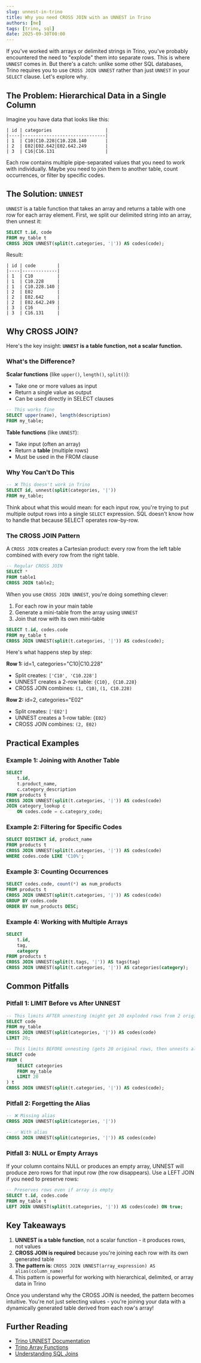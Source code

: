 ```yaml
---
slug: unnest-in-trino
title: Why you need CROSS JOIN with an UNNEST in Trino
authors: [me]
tags: [trino, sql]
date: 2025-09-30T00:00
---
```


If you've worked with arrays or delimited strings in Trino, you've probably encountered the need to "explode" them into separate rows. This is where `UNNEST` comes in. But there's a catch: unlike some other SQL databases, Trino requires you to use `CROSS JOIN UNNEST` rather than just `UNNEST` in your `SELECT` clause. Let's explore why.

<!-- truncate -->

## The Problem: Hierarchical Data in a Single Column

Imagine you have data that looks like this:

```
| id | categories                    |
|----|-------------------------------|
| 1  | C10|C10.228|C10.228.140       |
| 2  | E02|E02.642|E02.642.249       |
| 3  | C16|C16.131                   |
```

Each row contains multiple pipe-separated values that you need to work with individually. Maybe you need to join them to another table, count occurrences, or filter by specific codes.

## The Solution: `UNNEST`

`UNNEST` is a table function that takes an array and returns a table with one row for each array element. First, we split our delimited string into an array, then unnest it:

```sql
SELECT t.id, code
FROM my_table t
CROSS JOIN UNNEST(split(t.categories, '|')) AS codes(code);
```

Result:

```
| id | code        |
|----|-------------|
| 1  | C10         |
| 1  | C10.228     |
| 1  | C10.228.140 |
| 2  | E02         |
| 2  | E02.642     |
| 2  | E02.642.249 |
| 3  | C16         |
| 3  | C16.131     |
```

## Why CROSS JOIN?

Here's the key insight: **`UNNEST` is a table function, not a scalar function.**

### What's the Difference?

**Scalar functions** (like `upper()`, `length()`, `split()`):

- Take one or more values as input
- Return a single value as output
- Can be used directly in SELECT clauses

```sql
-- This works fine
SELECT upper(name), length(description)
FROM my_table;
```

**Table functions** (like `UNNEST`):

- Take input (often an array)
- Return a **table** (multiple rows)
- Must be used in the FROM clause

### Why You Can't Do This

```sql
-- ❌ This doesn't work in Trino
SELECT id, unnest(split(categories, '|'))
FROM my_table;
```

Think about what this would mean: for each input row, you're trying to put multiple output rows into a single `SELECT` expression. SQL doesn't know how to handle that because SELECT operates row-by-row.

### The CROSS JOIN Pattern

A `CROSS JOIN` creates a Cartesian product: every row from the left table combined with every row from the right table.

```sql
-- Regular CROSS JOIN
SELECT *
FROM table1
CROSS JOIN table2;
```

When you use `CROSS JOIN UNNEST`, you're doing something clever:

1. For each row in your main table
2. Generate a mini-table from the array using `UNNEST`
3. Join that row with its own mini-table

```sql
SELECT t.id, codes.code
FROM my_table t
CROSS JOIN UNNEST(split(t.categories, '|')) AS codes(code);
```

Here's what happens step by step:

**Row 1:** id=1, categories="C10|C10.228"

- Split creates: `['C10', 'C10.228']`
- UNNEST creates a 2-row table: `{C10}, {C10.228}`
- CROSS JOIN combines: `(1, C10)`, `(1, C10.228)`

**Row 2:** id=2, categories="E02"

- Split creates: `['E02']`
- UNNEST creates a 1-row table: `{E02}`
- CROSS JOIN combines: `(2, E02)`

## Practical Examples

### Example 1: Joining with Another Table

```sql
SELECT
    t.id,
    t.product_name,
    c.category_description
FROM products t
CROSS JOIN UNNEST(split(t.categories, '|')) AS codes(code)
JOIN category_lookup c
    ON codes.code = c.category_code;
```

### Example 2: Filtering for Specific Codes

```sql
SELECT DISTINCT id, product_name
FROM products t
CROSS JOIN UNNEST(split(t.categories, '|')) AS codes(code)
WHERE codes.code LIKE 'C10%';
```

### Example 3: Counting Occurrences

```sql
SELECT codes.code, count(*) as num_products
FROM products t
CROSS JOIN UNNEST(split(t.categories, '|')) AS codes(code)
GROUP BY codes.code
ORDER BY num_products DESC;
```

### Example 4: Working with Multiple Arrays

```sql
SELECT
    t.id,
    tag,
    category
FROM products t
CROSS JOIN UNNEST(split(t.tags, '|')) AS tags(tag)
CROSS JOIN UNNEST(split(t.categories, '|')) AS categories(category);
```

## Common Pitfalls

### Pitfall 1: LIMIT Before vs After UNNEST

```sql
-- This limits AFTER unnesting (might get 20 exploded rows from 2 original rows)
SELECT code
FROM my_table
CROSS JOIN UNNEST(split(categories, '|')) AS codes(code)
LIMIT 20;

-- This limits BEFORE unnesting (gets 20 original rows, then unnests all)
SELECT code
FROM (
    SELECT categories
    FROM my_table
    LIMIT 20
) t
CROSS JOIN UNNEST(split(t.categories, '|')) AS codes(code);
```

### Pitfall 2: Forgetting the Alias

```sql
-- ❌ Missing alias
CROSS JOIN UNNEST(split(categories, '|'))

-- ✅ With alias
CROSS JOIN UNNEST(split(categories, '|')) AS codes(code)
```

### Pitfall 3: NULL or Empty Arrays

If your column contains NULL or produces an empty array, UNNEST will produce zero rows for that input row (the row disappears). Use a LEFT JOIN if you need to preserve rows:

```sql
-- Preserves rows even if array is empty
SELECT t.id, codes.code
FROM my_table t
LEFT JOIN UNNEST(split(t.categories, '|')) AS codes(code) ON true;
```

## Key Takeaways

1. **UNNEST is a table function**, not a scalar function - it produces rows, not values
2. **CROSS JOIN is required** because you're joining each row with its own generated table
3. **The pattern is**: `CROSS JOIN UNNEST(array_expression) AS alias(column_name)`
4. This pattern is powerful for working with hierarchical, delimited, or array data in Trino

Once you understand why the CROSS JOIN is needed, the pattern becomes intuitive. You're not just selecting values - you're joining your data with a dynamically generated table derived from each row's array!

## Further Reading

- [Trino UNNEST Documentation](https://trino.io/docs/current/sql/select.html#unnest)
- [Trino Array Functions](https://trino.io/docs/current/functions/array.html)
- [Understanding SQL Joins](https://trino.io/docs/current/sql/select.html#join-clause)
